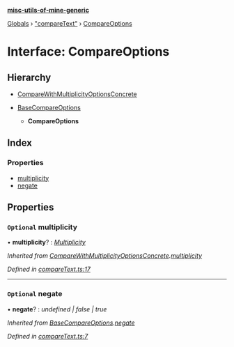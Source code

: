 **[misc-utils-of-mine-generic](../README.md)**

[Globals](../globals.md) › ["compareText"](../modules/_comparetext_.md) › [CompareOptions](_comparetext_.compareoptions.md)

# Interface: CompareOptions

## Hierarchy

* [CompareWithMultiplicityOptionsConcrete](_comparetext_.comparewithmultiplicityoptionsconcrete.md)

* [BaseCompareOptions](_comparetext_.basecompareoptions.md)

  * **CompareOptions**

## Index

### Properties

* [multiplicity](_comparetext_.compareoptions.md#optional-multiplicity)
* [negate](_comparetext_.compareoptions.md#optional-negate)

## Properties

### `Optional` multiplicity

• **multiplicity**? : *[Multiplicity](../modules/_comparetext_.md#multiplicity)*

*Inherited from [CompareWithMultiplicityOptionsConcrete](_comparetext_.comparewithmultiplicityoptionsconcrete.md).[multiplicity](_comparetext_.comparewithmultiplicityoptionsconcrete.md#optional-multiplicity)*

*Defined in [compareText.ts:17](https://github.com/cancerberoSgx/misc-utils-of-mine/blob/8751647/misc-utils-of-mine-generic/src/compareText.ts#L17)*

___

### `Optional` negate

• **negate**? : *undefined | false | true*

*Inherited from [BaseCompareOptions](_comparetext_.basecompareoptions.md).[negate](_comparetext_.basecompareoptions.md#optional-negate)*

*Defined in [compareText.ts:7](https://github.com/cancerberoSgx/misc-utils-of-mine/blob/8751647/misc-utils-of-mine-generic/src/compareText.ts#L7)*